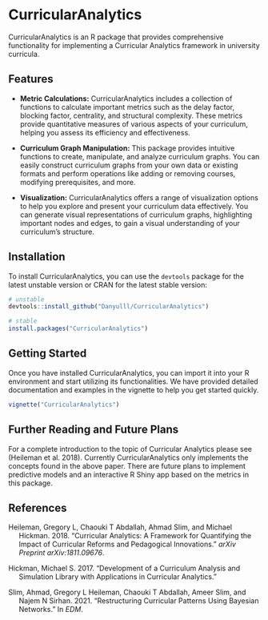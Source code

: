 
<!-- README.md is generated from README.Rmd. Please edit that file -->

# CurricularAnalytics

CurricularAnalytics is an R package that provides comprehensive
functionality for implementing a Curricular Analytics framework in
university curricula.

## Features

- **Metric Calculations:** CurricularAnalytics includes a collection of
  functions to calculate important metrics such as the delay factor,
  blocking factor, centrality, and structural complexity. These metrics
  provide quantitative measures of various aspects of your curriculum,
  helping you assess its efficiency and effectiveness.

- **Curriculum Graph Manipulation:** This package provides intuitive
  functions to create, manipulate, and analyze curriculum graphs. You
  can easily construct curriculum graphs from your own data or existing
  formats and perform operations like adding or removing courses,
  modifying prerequisites, and more.

- **Visualization:** CurricularAnalytics offers a range of visualization
  options to help you explore and present your curriculum data
  effectively. You can generate visual representations of curriculum
  graphs, highlighting important nodes and edges, to gain a visual
  understanding of your curriculum’s structure.

## Installation

To install CurricularAnalytics, you can use the `devtools` package for
the latest unstable version or CRAN for the latest stable version:

``` r
# unstable
devtools::install_github("Danyulll/CurricularAnalytics")

# stable
install.packages("CurricularAnalytics")
```

## Getting Started

Once you have installed CurricularAnalytics, you can import it into your
R environment and start utilizing its functionalities. We have provided
detailed documentation and examples in the vignette to help you get
started quickly.

``` r
vignette("CurricularAnalytics")
```

## Further Reading and Future Plans

For a complete introduction to the topic of Curricular Analytics please
see (Heileman et al. 2018). Currently CurricularAnalytics only
implements the concepts found in the above paper. There are future plans
to implement predictive models and an interactive R Shiny app based on
the metrics in this package.

## References

<div id="refs" class="references csl-bib-body hanging-indent">

<div id="ref-heileman2018curricular" class="csl-entry">

Heileman, Gregory L, Chaouki T Abdallah, Ahmad Slim, and Michael
Hickman. 2018. “Curricular Analytics: A Framework for Quantifying the
Impact of Curricular Reforms and Pedagogical Innovations.” *arXiv
Preprint arXiv:1811.09676*.

</div>

<div id="ref-hickman2017development" class="csl-entry">

Hickman, Michael S. 2017. “Development of a Curriculum Analysis and
Simulation Library with Applications in Curricular Analytics.”

</div>

<div id="ref-slim2021restructuring" class="csl-entry">

Slim, Ahmad, Gregory L Heileman, Chaouki T Abdallah, Ameer Slim, and
Najem N Sirhan. 2021. “Restructuring Curricular Patterns Using Bayesian
Networks.” In *EDM*.

</div>

</div>
